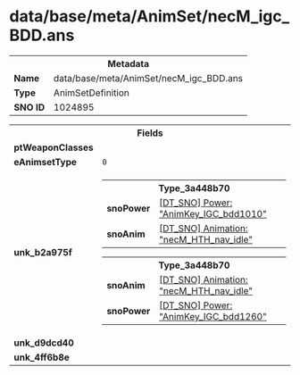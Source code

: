 <h1>data/base/meta/AnimSet/necM_igc_BDD.ans</h1><table><tr><th colspan="100%">Metadata</th></tr><tr><td><b>Name</b></td><td>data/base/meta/AnimSet/necM_igc_BDD.ans</td></tr><tr><td><b>Type</b></td><td>AnimSetDefinition</td></tr><tr><td><b>SNO ID</b></td><td>1024895</td></tr></table>

<table><tr><th colspan="100%">Fields</th></tr><tr><td><b>ptWeaponClasses</b></td><td></td></tr><tr><td><b>eAnimsetType</b></td><td><code>0</code></td></tr><tr><td><b>unk_b2a975f</b></td><td><table><tr><th colspan="100%">Type_3a448b70</th></tr><tr><td><b>snoPower</b></td><td><a href="..\Power\AnimKey_IGC_bdd1010.pow.md">[DT_SNO] Power: "AnimKey_IGC_bdd1010"</a></td></tr><tr><td><b>snoAnim</b></td><td><a href="..\Anim\necM_HTH_nav_idle.ani.md">[DT_SNO] Animation: "necM_HTH_nav_idle"</a></td></tr></table>


<table><tr><th colspan="100%">Type_3a448b70</th></tr><tr><td><b>snoAnim</b></td><td><a href="..\Anim\necM_HTH_nav_idle.ani.md">[DT_SNO] Animation: "necM_HTH_nav_idle"</a></td></tr><tr><td><b>snoPower</b></td><td><a href="..\Power\AnimKey_IGC_bdd1260.pow.md">[DT_SNO] Power: "AnimKey_IGC_bdd1260"</a></td></tr></table>


</td></tr><tr><td><b>unk_d9dcd40</b></td><td></td></tr><tr><td><b>unk_4ff6b8e</b></td><td></td></tr></table>

